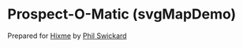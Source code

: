 # Prospect-O-Matic (svgMapDemo)
<p>Prepared for <a href="http://www.hixme.com/">Hixme</a> by <a href="http://www.linkedin.com/in/swickaphil">Phil Swickard</a></p>
